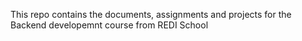 This repo contains the documents, assignments and projects for the Backend developemnt course from REDI School
